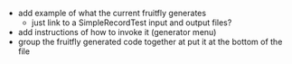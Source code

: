 * add example of what the current fruitfly generates
  * just link to a SimpleRecordTest input and output files?
* add instructions of how to invoke it (generator menu)
* group the fruitfly generated code together at put it at the bottom of the file
